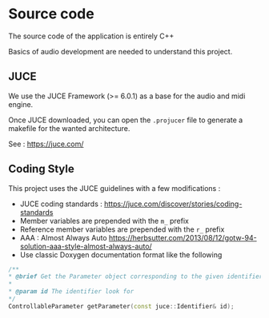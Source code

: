# Source code
The source code of the application is entirely C++

Basics of audio development are needed to understand this project.

## JUCE
We use the JUCE Framework (>= 6.0.1) as a base for the audio and midi engine.

Once JUCE downloaded, you can open the `.projucer` file to generate a makefile for the wanted architecture.

See : https://juce.com/

## Coding Style
This project uses the JUCE guidelines with a few modifications :
 - JUCE coding standards : https://juce.com/discover/stories/coding-standards
 - Member variables are prepended with the `m_` prefix
 - Reference member variables are prepended with the `r_` prefix
 - AAA : Almost Always Auto https://herbsutter.com/2013/08/12/gotw-94-solution-aaa-style-almost-always-auto/
 - Use classic Doxygen documentation format like the following

 ```cpp
 /**
 * @brief Get the Parameter object corresponding to the given identifier
 * 
 * @param id The identifier look for
 */
ControllableParameter getParameter(const juce::Identifier& id);
 ```
